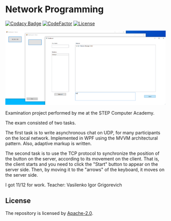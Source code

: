 # Network Programming

[//]: # (Badges)

[![Codacy Badge](https://api.codacy.com/project/badge/Grade/b26cf8ba11e0411b9b5d5165df335938)](https://www.codacy.com/manual/liannoi/exam-network-programming?utm_source=github.com&amp;utm_medium=referral&amp;utm_content=liannoi/exam-network-programming&amp;utm_campaign=Badge_Grade)
[![CodeFactor](https://www.codefactor.io/repository/github/liannoi/exam-network-programming/badge)](https://www.codefactor.io/repository/github/liannoi/exam-network-programming)
[![License](https://img.shields.io/badge/License-Apache%202.0-blue.svg)](https://github.com/liannoi/exam-network-programming/blob/master/LICENSE)

[//]: # (Screenshot of the program)

![](https://github.com/liannoi/exam-network-programming/blob/master/res/screenshot.png)

[//]: # (Short description)

Examination project performed by me at the STEP Computer Academy.

The exam consisted of two tasks.

The first task is to write asynchronous chat on UDP, for many participants on
the local network. Implemented in WPF using the MVVM architectural pattern.
Also, adaptive markup is written.

The second task is to use the TCP protocol to synchronize the position of the
button on the server, according to its movement on the client.
That is, the client starts and you need to click the "Start" button to appear
on the server side. Then, by moving it to the "arrows" of the keyboard, it
moves on the server side.

I got 11/12 for work. Teacher: Vasilenko Igor Grigorevich

## License

The repository is licensed by [Apache-2.0](https://github.com/liannoi/exam-network-programming/blob/master/LICENSE).
